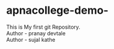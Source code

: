 # apnacollege-demo-
This is My first git Repository.
<br> 
Author - pranay devtale
<br>
Author - sujal kathe
